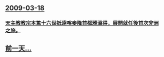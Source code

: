 ## [2009-03-18](/zh/news/2009/03/18/index.md)

### [天主教教宗本篤十六世抵達喀麥隆首都雅溫得，展開就任後首次非洲之旅。](/zh/news/2009/03/18/天主教教宗本篤十六世抵達喀麥隆首都雅溫得-展開就任後首次非洲之旅.md)
## [前一天...](/zh/news/2009/03/17/index.md)

